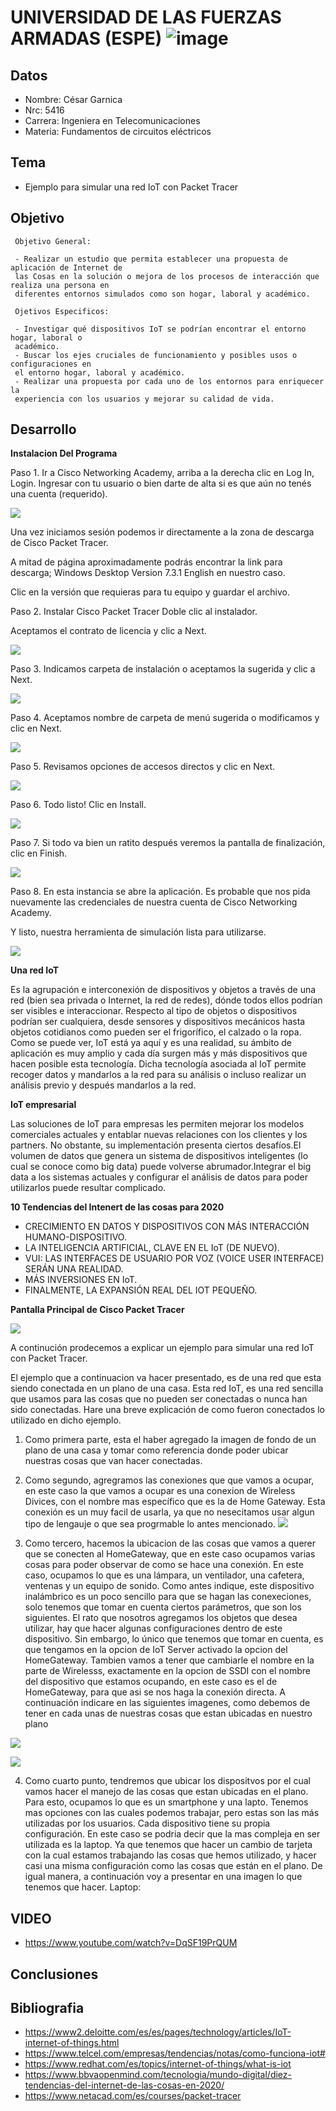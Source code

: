 
UNIVERSIDAD DE LAS FUERZAS ARMADAS (ESPE)     ![image](https://user-images.githubusercontent.com/88467497/133656171-c0eee408-9fc0-4a82-81dc-2aaeab0e7787.png)
========================

## Datos 

- Nombre: César Garnica
- Nrc: 5416
- Carrera: Ingeniera en Telecomunicaciones 
- Materia: Fundamentos de circuitos eléctricos 

## Tema 
 - Ejemplo para simular una red IoT con Packet Tracer

## Objetivo

     Objetivo General:
     
     - Realizar un estudio que permita establecer una propuesta de aplicación de Internet de
     las Cosas en la solución o mejora de los procesos de interacción que realiza una persona en
     diferentes entornos simulados como son hogar, laboral y académico.
     
     Ojetivos Especificos:
     
     - Investigar qué dispositivos IoT se podrían encontrar el entorno hogar, laboral o
     académico.
     - Buscar los ejes cruciales de funcionamiento y posibles usos o configuraciones en
     el entorno hogar, laboral y académico.
     - Realizar una propuesta por cada uno de los entornos para enriquecer la
     experiencia con los usuarios y mejorar su calidad de vida.
     
## Desarrollo 

**Instalacion Del Programa**

Paso 1. Ir a Cisco Networking Academy, arriba a la derecha clic en Log In, Login. Ingresar con tu usuario o bien darte de alta si es que aún no tenés una cuenta (requerido).

![](https://github.com/cagarnica/Imagenes-IoT/blob/main/Paso%201.PNG)

Una vez iniciamos sesión podemos ir directamente a la zona de descarga de Cisco Packet Tracer.

A mitad de página aproximadamente podrás encontrar la link para descarga; Windows Desktop Version 7.3.1 English en nuestro caso.

Clic en la versión que requieras para tu equipo y guardar el archivo.

Paso 2. Instalar Cisco Packet Tracer
Doble clic al instalador.

Aceptamos el contrato de licencia y clic a Next.

![](https://github.com/cagarnica/Imagenes-IoT/blob/main/Paso%202.PNG)

Paso 3. Indicamos carpeta de instalación o aceptamos la sugerida y clic a Next.

![](https://github.com/cagarnica/Imagenes-IoT/blob/main/Paso%203.PNG)

Paso 4. Aceptamos nombre de carpeta de menú sugerida o modificamos y clic en Next.

![](https://github.com/cagarnica/Imagenes-IoT/blob/main/Paso%204.PNG)

Paso 5. Revisamos opciones de accesos directos y clic en Next.

![](https://github.com/cagarnica/Imagenes-IoT/blob/main/Paso%205.PNG)

Paso 6. Todo listo! Clic en Install.

![](https://github.com/cagarnica/Imagenes-IoT/blob/main/Paso%206.PNG)

Paso 7. Si todo va bien un ratito después veremos la pantalla de finalización, clic en Finish.

![](https://github.com/cagarnica/Imagenes-IoT/blob/main/Paso%207.PNG)

Paso 8. En esta instancia se abre la aplicación. Es probable que nos pida nuevamente las credenciales de nuestra cuenta de Cisco Networking Academy.

Y listo, nuestra herramienta de simulación lista para utilizarse.

![](https://github.com/cagarnica/Imagenes-IoT/blob/main/Paso%208.PNG)

**Una red IoT**

Es la agrupación e interconexión de dispositivos y objetos a través de una red (bien sea privada o Internet, la red de redes), dónde todos ellos podrían ser visibles e interaccionar. Respecto al tipo de objetos o dispositivos podrían ser cualquiera, desde sensores y dispositivos mecánicos hasta objetos cotidianos como pueden ser el frigorífico, el calzado o la ropa.
Como se puede ver, IoT está ya aquí y es una realidad, su ámbito de aplicación es muy amplio y cada día surgen más y más dispositivos que hacen posible esta tecnología. Dicha tecnología asociada al IoT permite recoger datos y mandarlos a la red para su análisis o incluso realizar un análisis previo y después mandarlos a la red.

**IoT empresarial**

Las soluciones de IoT para empresas les permiten mejorar los modelos comerciales actuales y entablar nuevas relaciones con los clientes y los partners. No obstante, su implementación presenta ciertos desafíos.El volumen de datos que genera un sistema de dispositivos inteligentes (lo cual se conoce como big data) puede volverse abrumador.Integrar el big data a los sistemas actuales y configurar el análisis de datos para poder utilizarlos puede resultar complicado.

**10 Tendencias del Intenert de las cosas para 2020**

- CRECIMIENTO EN DATOS Y DISPOSITIVOS CON MÁS INTERACCIÓN HUMANO-DISPOSITIVO.
- LA INTELIGENCIA ARTIFICIAL, CLAVE EN EL IoT (DE NUEVO).
- VUI: LAS INTERFACES DE USUARIO POR VOZ (VOICE USER INTERFACE) SERÁN UNA REALIDAD.
- MÁS INVERSIONES EN IoT.
- FINALMENTE, LA EXPANSIÓN REAL DEL IOT PEQUEÑO.

**Pantalla Principal de Cisco Packet Tracer**

![](https://github.com/cagarnica/Imagenes-IoT/blob/main/menus-principales-en-packet-tracer.png)

A continución prodecemos a explicar un ejemplo para simular una red IoT con Packet Tracer.

El ejemplo que a continuacion va hacer presentado, es de una red que esta siendo conectada en un plano de una casa. Esta red IoT, es una red sencilla que usamos para las cosas que no pueden ser conectadas o nunca han sido conectadas. Hare una breve explicación de como fueron conectados lo utilizado en dicho ejemplo.

1. Como primera parte, esta el haber agregado la imagen de fondo de un plano de una casa y tomar como referencia donde poder ubicar nuestras cosas que van hacer conectadas.
2. Como segundo, agregramos las conexiones que que vamos a ocupar, en este caso la que vamos a ocupar es una conexion de Wireless Divices, con el nombre mas específico que es la de Home Gateway. Esta conexión es un muy facil de usarla, ya que no nesecitamos usar algun tipo de lengauje o que sea progrmable lo antes mencionado.
![](https://github.com/cagarnica/Imagenes-IoT/blob/main/HomeGateway.PNG)

3. Como tercero, hacemos la ubicacion de las cosas que vamos a querer que se conecten al HomeGateway, que en este caso ocupamos varias cosas para poder observar de como se hace una conexión. En este caso, ocupamos lo que es una lámpara, un ventilador, una cafetera, ventenas y un equipo de sonido. Como antes indique, este dispositivo inalámbrico es un poco sencillo para que se hagan las conexeciones, solo tenemos que tomar en cuenta ciertos parámetros, que son los siguientes. El rato que nosotros agregamos los objetos que desea utilizar, hay que hacer algunas configuraciones dentro de este dispositivo. Sin embargo, lo único que tenemos que tomar en cuenta, es que tengamos en la opcion de IoT Server activado la opcion del HomeGateway. Tambien vamos a tener que cambiarle el nombre en la parte de Wirelesss, exactamente en la opcion de SSDI con el nombre del dispositivo que estamos ocupando, en este caso es el de HomeGateway, para que asi se nos haga la conexión directa. A continuación indicare en las siguientes imagenes, como debemos de tener en cada unas de nuestras cosas que estan ubicadas en nuestro plano

![](https://github.com/cagarnica/Imagenes-IoT/blob/main/Conexion.PNG)

![](https://github.com/cagarnica/Imagenes-IoT/blob/main/SSID.PNG)

4. Como cuarto punto, tendremos que ubicar los dispositvos por el cual vamos hacer el manejo de las cosas que estan ubicadas en el plano. Para esto, ocupamos lo que es un smartphone y una lapto. Tenemos mas opciones con las cuales podemos trabajar, pero estas son las más utilizadas por los usuarios. Cada dispositivo tiene su propia configuración.  En este caso se podria decir que la mas compleja en ser utilizada es la laptop. Ya que tenemos que hacer un cambio de tarjeta con la cual estamos trabajando las cosas que hemos utilizado, y hacer casi una misma configuración como las cosas que están en el plano. De igual manera, a continuación voy a presentar en una imagen lo que tenemos que hacer.
Laptop:




## VIDEO
- https://www.youtube.com/watch?v=DqSF19PrQUM

## Conclusiones

## Bibliografia 

- https://www2.deloitte.com/es/es/pages/technology/articles/IoT-internet-of-things.html
- https://www.telcel.com/empresas/tendencias/notas/como-funciona-iot#
- https://www.redhat.com/es/topics/internet-of-things/what-is-iot
- https://www.bbvaopenmind.com/tecnologia/mundo-digital/diez-tendencias-del-internet-de-las-cosas-en-2020/
- https://www.netacad.com/es/courses/packet-tracer
